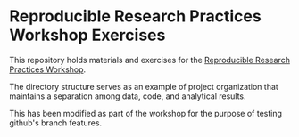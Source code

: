 # Reproducible Research Practices Workshop Exercises

This repository holds materials and exercises for the [Reproducible Research Practices Workshop](https://alexslemonade.github.io/reproducible-research/).

The directory structure serves as an example of project organization that maintains a separation among data, code, and analytical results.

This has been modified as part of the workshop for the purpose of testing github's branch features.
